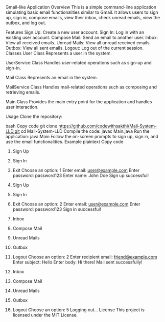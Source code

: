 Gmail-like Application
Overview
This is a simple command-line application simulating basic email functionalities similar to Gmail. It allows users to sign up, sign in, compose emails, view their inbox, check unread emails, view the outbox, and log out.

Features
Sign Up: Create a new user account.
Sign In: Log in with an existing user account.
Compose Mail: Send an email to another user.
Inbox: View all received emails.
Unread Mails: View all unread received emails.
Outbox: View all sent emails.
Logout: Log out of the current session.
Classes
User Class
Represents a user in the system.

UserService Class
Handles user-related operations such as sign-up and sign-in.

Mail Class
Represents an email in the system.

MailService Class
Handles mail-related operations such as composing and retrieving emails.

Main Class
Provides the main entry point for the application and handles user interaction.

Usage
Clone the repository:

bash
Copy code
git clone https://github.com/codewithsakthi/Mail-System-LLD.git
cd Mail-System-LLD
Compile the code: javac Main.java
Run the application: java Main
Follow the on-screen prompts to sign up, sign in, and use the email functionalities.
Example
plaintext
Copy code
1. Sign Up
2. Sign In
3. Exit
Choose an option: 1
Enter email: user@example.com
Enter password: password123
Enter name: John Doe
Sign up successful!

1. Sign Up
2. Sign In
3. Exit
Choose an option: 2
Enter email: user@example.com
Enter password: password123
Sign in successful!

1. Inbox
2. Compose Mail
3. Unread Mails
4. Outbox
5. Logout
Choose an option: 2
Enter recipient email: friend@example.com
Enter subject: Hello
Enter body: Hi there!
Mail sent successfully!

1. Inbox
2. Compose Mail
3. Unread Mails
4. Outbox
5. Logout
Choose an option: 5
Logging out...
License
This project is licensed under the MIT License.
